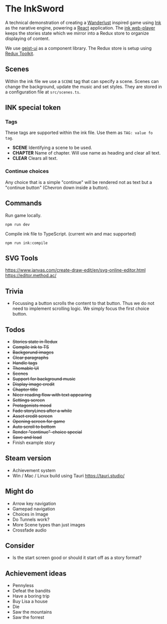 # The InkSword

A technical demonstration of creating a [Wanderlust](https://differenttales.com/wanderlust/) inspired game using [Ink](https://www.inklestudios.com/ink/) as the narative engine, powering a [React](https://reactjs.org/) application. The [ink web-player](https://github.com/y-lohse/inkjs) keeps the stories state which we mirror into a Redux store to organize displaying of content.

We use [geist-ui](https://geist-ui.dev/) as a component library. The Redux store is setup using [Redux Toolkit](https://redux-toolkit.js.org/).

## Scenes

Within the ink file we use a `SCENE` tag that can specify a scene. Scenes can change the background, update the music and set styles. They are stored in a configuration file at `src/scenes.ts`.

## INK special token

### Tags

These tags are supported within the ink file. Use them as `TAG: value fo tag`.

- **SCENE** Identifying a scene to be used.
- **CHAPTER** Name of chapter. Will use name as heading and clear all text.
- **CLEAR** Clears all text.

### Continue choices

Any choice that is a simple "continue" will be rendered not as text but a "continue button" (Chevron down inside a button).

## Commands

Run game locally.

```
npm run dev
```

Compile ink file to TypeScript. (current win and mac supported)

```
npm run ink:compile
```

## SVG Tools

https://www.janvas.com/create-draw-edit/en/svg-online-editor.html
https://editor.method.ac/ 

## Trivia

- Focussing a button scrolls the content to that button. Thus we do not need to implement scrolling logic. We simply focus the first choice button.

## Todos

- ~~Stories state in Redux~~
- ~~Compile ink to TS~~
- ~~Backgorund images~~
- ~~Clear paragraphs~~
- ~~Handle tags~~
- ~~Themable UI~~
- ~~Scenes~~
- ~~Support for background music~~
- ~~Display image credit~~
- ~~Chapter title~~
- ~~Nicer reading flow with text appearing~~
- ~~Settings screen~~
- ~~Protagonists mood~~
- ~~Fade storyLines after a while~~
- ~~Asset credit screen~~
- ~~Opening screen for game~~
- ~~Auto scroll to bottom~~
- ~~Render "continue"-choice special~~
- ~~Save and load~~
- Finish example story

## Steam version

- Achievement system
- Win / Mac / Linux build using Tauri https://tauri.studio/

## Might do

- Arrow key navigation
- Gamepad navigation
- Choices in Image
- Do Tunnels work?
- More Scene types than just images
- Crossfade audio

## Consider

- Is the start screen good or should it start off as a story format?

## Achievement ideas

- Pennyless
- Defeat the bandits
- Have a boring trip
- Buy Lisa a house
- Die
- Saw the mountains
- Saw the forrest